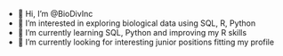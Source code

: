 - 👋 Hi, I’m @BioDivInc
- 👀 I’m interested in exploring biological data using SQL, R, Python
- 🌱 I’m currently learning SQL, Python and improving my R skills
- 💞️ I’m currently looking for interesting junior positions fitting my profile

<!---
BioDivInc/BioDivInc is a ✨ special ✨ repository because its `README.md` (this file) appears on your GitHub profile.
You can click the Preview link to take a look at your changes.
--->
